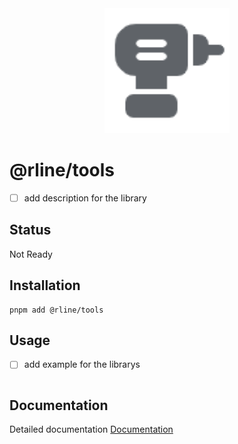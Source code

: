 <div align="center">
  <img src="https://raw.githubusercontent.com/rbrightline/common/refs/heads/main/libs/tools/favicon.png" alt="Logo" width="200"/>
</div>

# @rline/tools

- [ ] add description for the library

## Status

Not Ready

## Installation

```shell
pnpm add @rline/tools
```

## Usage

- [ ] add example for the librarys

```typescript

```

## Documentation

Detailed documentation [Documentation](https://rbrightline.github.io/common/tools/)
